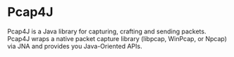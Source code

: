 # Pcap4J
Pcap4J is a Java library for capturing, crafting and sending packets. Pcap4J wraps a native packet capture library (libpcap, WinPcap, or Npcap) via JNA and provides you Java-Oriented APIs.
